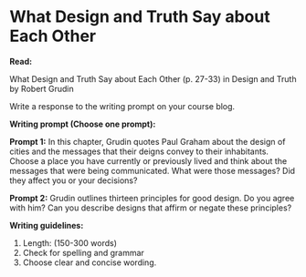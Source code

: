 # What Design and Truth Say about Each Other

**Read:**

What Design and Truth Say about Each Other (p. 27-33) in Design and Truth by Robert Grudin

Write a response to the writing prompt on your course blog.

**Writing prompt (Choose one prompt):**

**Prompt 1:** In this chapter, Grudin quotes Paul Graham about the design of cities and the messages that their deigns convey to their inhabitants. Choose a place you have currently or previously lived and think about the messages that were being communicated. What were those messages? Did they affect you or your decisions?

**Prompt 2:** Grudin outlines thirteen principles for good design. Do you agree with him? Can you describe designs that affirm or negate these principles?

**Writing guidelines:**
1. Length: (150-300 words)
2. Check for spelling and grammar
3. Choose clear and concise wording.